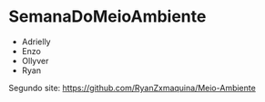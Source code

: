 # SemanaDoMeioAmbiente

- Adrielly
- Enzo
- Ollyver
- Ryan

Segundo site: https://github.com/RyanZxmaquina/Meio-Ambiente
